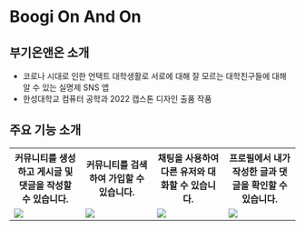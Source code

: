 # Boogi On And On

## 부기온앤온 소개
- 코로나 시대로 인한 언택트 대학생활로 서로에 대해 잘 모르는 대학친구들에 대해 알 수 있는 실명제 SNS 앱
- 한성대학교 컴퓨터 공학과 2022 캡스톤 디자인 출품 작품

## 주요 기능 소개

<table>
<tr>
  <th style = "width: 25%;"> 커뮤니티를 생성하고 게시글 및 댓글을 작성할 수 있습니다.</th>
  <th style = "width: 25%;"> 커뮤니티를 검색하여 가입할 수 있습니다. </th>
  <th style = "width: 25%;"> 채팅을 사용하여 다른 유저와 대화할 수 있습니다. </th>
  <th style = "width: 25%;"> 프로필에서 내가 작성한 글과 댓글을 확인할 수 있습니다. </th>
</tr>
<tr>
  <td><img src="https://github.com/junbok97/BoogiOnAndOn/assets/71696675/62c786f4-4103-42fc-b6ad-71fcf88144f9"></td>
  <td><img src="https://github.com/junbok97/BoogiOnAndOn/assets/71696675/c85ffca3-aef4-4506-b986-c5580d596018"></td>
  <td><img src="https://github.com/junbok97/BoogiOnAndOn/assets/71696675/58fbea9c-3cc1-4b35-91c3-8ad913e7be30"></td>
  <td><img src = src="https://github.com/junbok97/BoogiOnAndOn/assets/71696675/d6410e40-76c7-49f4-bad0-54714b616552"></td>
</tr>
  
</table>


